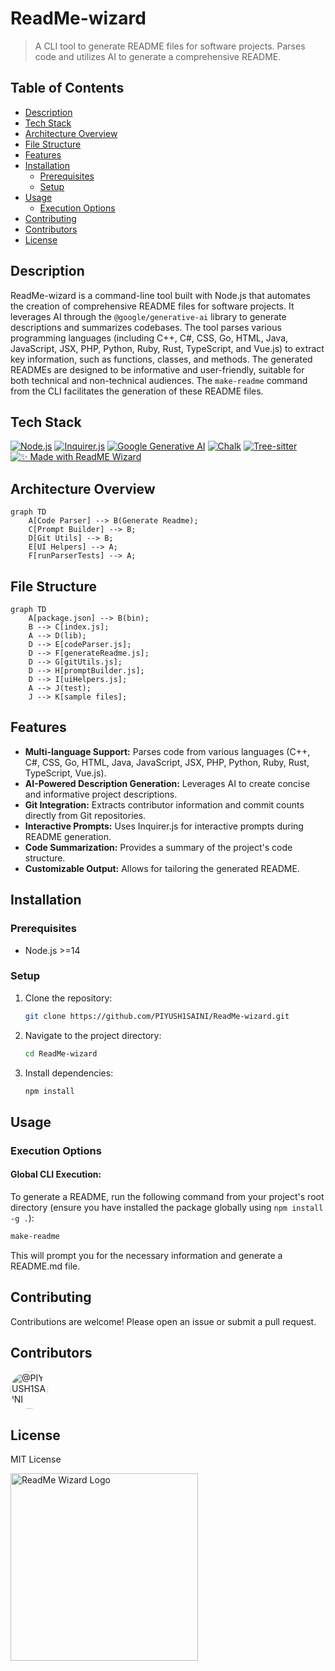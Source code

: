 # ReadMe-wizard

> A CLI tool to generate README files for software projects.  Parses code and utilizes AI to generate a comprehensive README.

## Table of Contents

- [Description](#description)
- [Tech Stack](#tech-stack)
- [Architecture Overview](#architecture-overview)
- [File Structure](#file-structure)
- [Features](#features)
- [Installation](#installation)
  - [Prerequisites](#prerequisites)
  - [Setup](#setup)
- [Usage](#usage)
  - [Execution Options](#execution-options)
- [Contributing](#contributing)
- [Contributors](#contributors)
- [License](#license)


## Description

ReadMe-wizard is a command-line tool built with Node.js that automates the creation of comprehensive README files for software projects. It leverages AI through the `@google/generative-ai` library to generate descriptions and summarizes codebases. The tool parses various programming languages (including C++, C#, CSS, Go, HTML, Java, JavaScript, JSX, PHP, Python, Ruby, Rust, TypeScript, and Vue.js) to extract key information, such as functions, classes, and methods.  The generated READMEs are designed to be informative and user-friendly, suitable for both technical and non-technical audiences.  The `make-readme` command from the CLI facilitates the generation of these README files.

## Tech Stack

[![Node.js](https://img.shields.io/badge/Node.js-Green?style=for-the-badge&logo=node.js&logoColor=white)](https://nodejs.org/) [![Inquirer.js](https://img.shields.io/badge/Inquirer.js-Blue?style=for-the-badge&logo=inquirer.js&logoColor=white)](https://www.npmjs.com/package/inquirer) [![Google Generative AI](https://img.shields.io/badge/Google%20Generative%20AI-Blue?style=for-the-badge&logo=google&logoColor=white)](https://developers.generativeai.google/) [![Chalk](https://img.shields.io/badge/Chalk-Yellow?style=for-the-badge&logo=chalk&logoColor=white)](https://www.npmjs.com/package/chalk) [![Tree-sitter](https://img.shields.io/badge/Tree--sitter-Purple?style=for-the-badge&logo=treesitter&logoColor=white)](https://github.com/tree-sitter/tree-sitter) [![✨ Made with ReadME Wizard](https://img.shields.io/badge/✨%20Made%20with-ReadME%20Wizard-blueviolet?style=for-the-badge&logo=markdown&logoColor=white)](https://github.com/PIYUSH1SAINI/ReadMe-wizard.git)


## Architecture Overview

```mermaid
graph TD
    A[Code Parser] --> B(Generate Readme);
    C[Prompt Builder] --> B;
    D[Git Utils] --> B;
    E[UI Helpers] --> A;
    F[runParserTests] --> A;

```

## File Structure

```mermaid
graph TD
    A[package.json] --> B(bin);
    B --> C[index.js];
    A --> D(lib);
    D --> E[codeParser.js];
    D --> F[generateReadme.js];
    D --> G[gitUtils.js];
    D --> H[promptBuilder.js];
    D --> I[uiHelpers.js];
    A --> J(test);
    J --> K[sample files];

```

## Features

* **Multi-language Support:** Parses code from various languages (C++, C#, CSS, Go, HTML, Java, JavaScript, JSX, PHP, Python, Ruby, Rust, TypeScript, Vue.js).
* **AI-Powered Description Generation:** Leverages AI to create concise and informative project descriptions.
* **Git Integration:** Extracts contributor information and commit counts directly from Git repositories.
* **Interactive Prompts:** Uses Inquirer.js for interactive prompts during README generation.
* **Code Summarization:** Provides a summary of the project's code structure.
* **Customizable Output:** Allows for tailoring the generated README.


## Installation

### Prerequisites

* Node.js >=14

### Setup

1. Clone the repository:
   ```bash
   git clone https://github.com/PIYUSH1SAINI/ReadMe-wizard.git
   ```
2. Navigate to the project directory:
   ```bash
   cd ReadMe-wizard
   ```
3. Install dependencies:
   ```bash
   npm install
   ```

## Usage

### Execution Options

#### Global CLI Execution:

To generate a README, run the following command from your project's root directory (ensure you have installed the package globally using `npm install -g .`):


```bash
make-readme
```

This will prompt you for the necessary information and generate a README.md file.


## Contributing

Contributions are welcome! Please open an issue or submit a pull request.

## Contributors

<a href="https://github.com/PIYUSH1SAINI" target="_blank"><img src="https://avatars.githubusercontent.com/PIYUSH1SAINI?s=60&v=4" width="60" height="60" alt="@PIYUSH1SAINI" title="@PIYUSH1SAINI" style="border-radius: 50%; margin-right: 10px;" onerror="this.src='https://github.com/identicons/PIYUSH1SAINI.png'" /></a>

## License

MIT License




<a href="https://github.com/PIYUSH1SAINI/ReadMe-wizard.git" target="_blank">
      <img src="https://res.cloudinary.com/dy1znaiby/image/upload/v1753459910/ReadMe-wizard-logo_ouhi2h.png" alt="ReadMe Wizard Logo" width="300"/>
    </a>
